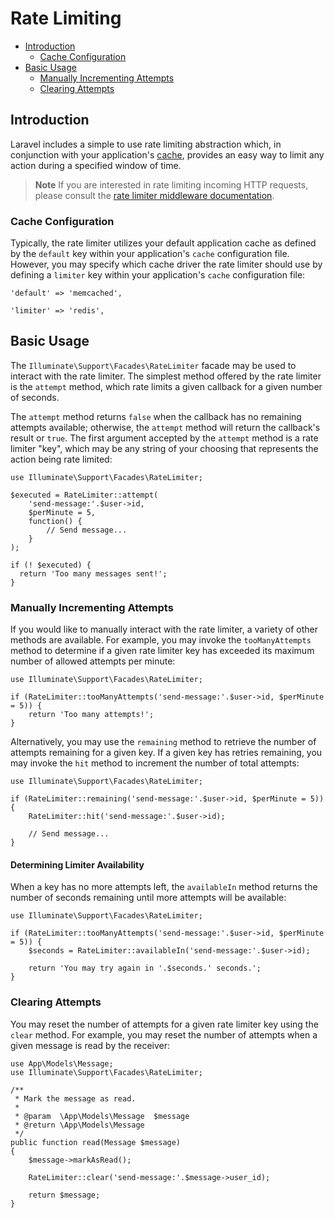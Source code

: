 # Rate Limiting

- [Introduction](#introduction)
    - [Cache Configuration](#cache-configuration)
- [Basic Usage](#basic-usage)
    - [Manually Incrementing Attempts](#manually-incrementing-attempts)
    - [Clearing Attempts](#clearing-attempts)

<a name="introduction"></a>

## Introduction

Laravel includes a simple to use rate limiting abstraction which, in conjunction
with your application's [cache](cache.md), provides an easy way to limit any action
during a specified window of time.

> **Note**
> If you are interested in rate limiting incoming HTTP requests, please consult
> the [rate limiter middleware documentation](routing.md#rate-limiting).

<a name="cache-configuration"></a>

### Cache Configuration

Typically, the rate limiter utilizes your default application cache as defined
by the `default` key within your application's `cache` configuration file.
However, you may specify which cache driver the rate limiter should use by
defining a `limiter` key within your application's `cache` configuration file:

    'default' => 'memcached',

    'limiter' => 'redis',

<a name="basic-usage"></a>

## Basic Usage

The `Illuminate\Support\Facades\RateLimiter` facade may be used to interact with
the rate limiter. The simplest method offered by the rate limiter is
the `attempt` method, which rate limits a given callback for a given number of
seconds.

The `attempt` method returns `false` when the callback has no remaining attempts
available; otherwise, the `attempt` method will return the callback's result
or `true`. The first argument accepted by the `attempt` method is a rate
limiter "key", which may be any string of your choosing that represents the
action being rate limited:

    use Illuminate\Support\Facades\RateLimiter;

    $executed = RateLimiter::attempt(
        'send-message:'.$user->id,
        $perMinute = 5,
        function() {
            // Send message...
        }
    );

    if (! $executed) {
      return 'Too many messages sent!';
    }

<a name="manually-incrementing-attempts"></a>

### Manually Incrementing Attempts

If you would like to manually interact with the rate limiter, a variety of other
methods are available. For example, you may invoke the `tooManyAttempts` method
to determine if a given rate limiter key has exceeded its maximum number of
allowed attempts per minute:

    use Illuminate\Support\Facades\RateLimiter;

    if (RateLimiter::tooManyAttempts('send-message:'.$user->id, $perMinute = 5)) {
        return 'Too many attempts!';
    }

Alternatively, you may use the `remaining` method to retrieve the number of
attempts remaining for a given key. If a given key has retries remaining, you
may invoke the `hit` method to increment the number of total attempts:

    use Illuminate\Support\Facades\RateLimiter;

    if (RateLimiter::remaining('send-message:'.$user->id, $perMinute = 5)) {
        RateLimiter::hit('send-message:'.$user->id);

        // Send message...
    }

<a name="determining-limiter-availability"></a>

#### Determining Limiter Availability

When a key has no more attempts left, the `availableIn` method returns the
number of seconds remaining until more attempts will be available:

    use Illuminate\Support\Facades\RateLimiter;

    if (RateLimiter::tooManyAttempts('send-message:'.$user->id, $perMinute = 5)) {
        $seconds = RateLimiter::availableIn('send-message:'.$user->id);

        return 'You may try again in '.$seconds.' seconds.';
    }

<a name="clearing-attempts"></a>

### Clearing Attempts

You may reset the number of attempts for a given rate limiter key using
the `clear` method. For example, you may reset the number of attempts when a
given message is read by the receiver:

    use App\Models\Message;
    use Illuminate\Support\Facades\RateLimiter;

    /**
     * Mark the message as read.
     *
     * @param  \App\Models\Message  $message
     * @return \App\Models\Message
     */
    public function read(Message $message)
    {
        $message->markAsRead();

        RateLimiter::clear('send-message:'.$message->user_id);

        return $message;
    }
